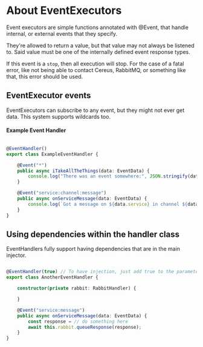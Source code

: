 
# About EventExecutors

Event executors are simple functions annotated with @Event, that handle internal, or external events that they specify.

They're allowed to return a value, but that value may not always be listened to. Said value must be one of the internally defined
event response types.

If this event is a `stop`, then all execution will stop. For the case of a fatal error, like not being able to contact Cereus, RabbitMQ,
or something like that, this error should be used.

## EventExecutor events

EventExecutors can subscribe to any event, but they might not ever get data. This system supports wildcards too.

#### Example Event Handler

```typescript

@EventHandler()
export class ExampleEventHandler {

    @Event("*")
    public async iTakeAllTheThings(data: EventData) {
        console.log("There was an event somewhere:", JSON.stringify(data));
    }

    @Event("service:channel:message")
    public async onServiceMessage(data: EventData) {
        console.log(`Got a message on ${data.service} in channel ${data.channel}.`, JSON.stringify(data.data));
    }
}
```

## Using dependencies within the handler class

EventHandlers fully support having dependencies that are in the main injector.

```typescript

@EventHandler(true) // To have injection, just add true to the parameters.
export class AnotherEventHandler {

    constructor(private rabbit: RabbitHandler) {

    }

    @Event("service:message")
    public async onServiceMessage(data: EventData) {
        const response = // do something here
        await this.rabbit.queueResponse(response);
    }
}

```
